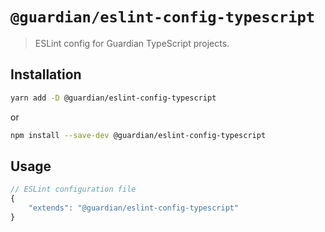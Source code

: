 # `@guardian/eslint-config-typescript`

> ESLint config for Guardian TypeScript projects.

## Installation

```bash
yarn add -D @guardian/eslint-config-typescript
```

or

```bash
npm install --save-dev @guardian/eslint-config-typescript
```

## Usage

```js
// ESLint configuration file
{
    "extends": "@guardian/eslint-config-typescript"
}
```

